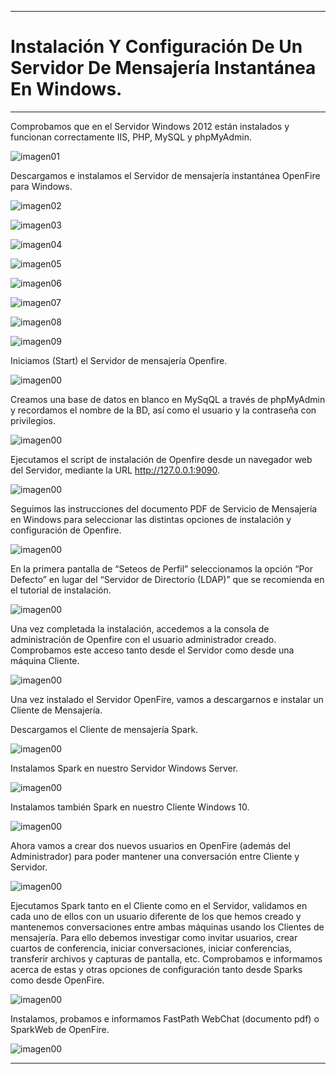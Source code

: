 ___

# **Instalación Y Configuración De Un Servidor De Mensajería Instantánea En Windows.**

---

Comprobamos que en el Servidor Windows 2012 están instalados y funcionan correctamente IIS, PHP, MySQL y phpMyAdmin.

![imagen01](./images/instalacion_y_configuracion_servicios_mensajeria_instantanea/01.png)

Descargamos e instalamos el Servidor de mensajería instantánea OpenFire para Windows.

![imagen02](./images/instalacion_y_configuracion_servicios_mensajeria_instantanea/02.png)

![imagen03](./images/instalacion_y_configuracion_servicios_mensajeria_instantanea/03.png)

![imagen04](./images/instalacion_y_configuracion_servicios_mensajeria_instantanea/04.png)

![imagen05](./images/instalacion_y_configuracion_servicios_mensajeria_instantanea/05.png)

![imagen06](./images/instalacion_y_configuracion_servicios_mensajeria_instantanea/06.png)

![imagen07](./images/instalacion_y_configuracion_servicios_mensajeria_instantanea/07.png)

![imagen08](./images/instalacion_y_configuracion_servicios_mensajeria_instantanea/08.png)

![imagen09](./images/instalacion_y_configuracion_servicios_mensajeria_instantanea/09.png)

Iniciamos (Start) el Servidor de mensajería Openfire.

![imagen00](./images/instalacion_y_configuracion_servicios_mensajeria_instantanea/00.png)

Creamos una base de datos en blanco en MySqQL a través de phpMyAdmin y recordamos el nombre de la BD, así como el usuario y la contraseña con privilegios.

![imagen00](./images/instalacion_y_configuracion_servicios_mensajeria_instantanea/00.png)

Ejecutamos el script de instalación de Openfire desde un navegador web del Servidor, mediante la URL http://127.0.0.1:9090.

![imagen00](./images/instalacion_y_configuracion_servicios_mensajeria_instantanea/00.png)

Seguimos las instrucciones del documento PDF de Servicio de Mensajería en Windows para seleccionar las distintas opciones de instalación y configuración de Openfire.

![imagen00](./images/instalacion_y_configuracion_servicios_mensajeria_instantanea/00.png)

En la primera pantalla de “Seteos de Perfil” seleccionamos la opción “Por Defecto” en lugar del “Servidor de Directorio (LDAP)” que se recomienda en el tutorial de instalación.

![imagen00](./images/instalacion_y_configuracion_servicios_mensajeria_instantanea/00.png)

Una vez completada la instalación, accedemos a la consola de administración de Openfire con el usuario administrador creado. Comprobamos este acceso tanto desde el Servidor como desde una máquina Cliente.

![imagen00](./images/instalacion_y_configuracion_servicios_mensajeria_instantanea/00.png)

Una vez instalado el Servidor OpenFire, vamos a descargarnos e instalar un Cliente de Mensajería.

  Descargamos el Cliente de mensajería Spark.

  ![imagen00](./images/instalacion_y_configuracion_servicios_mensajeria_instantanea/00.png)

  Instalamos Spark en nuestro Servidor Windows Server.

  ![imagen00](./images/instalacion_y_configuracion_servicios_mensajeria_instantanea/00.png)

  Instalamos también Spark en nuestro Cliente Windows 10.

  ![imagen00](./images/instalacion_y_configuracion_servicios_mensajeria_instantanea/00.png)

Ahora vamos a crear dos nuevos usuarios en OpenFire (además del Administrador) para poder mantener una conversación entre Cliente y Servidor.

![imagen00](./images/instalacion_y_configuracion_servicios_mensajeria_instantanea/00.png)

Ejecutamos Spark tanto en el Cliente como en el Servidor, validamos en cada uno de ellos con un usuario diferente de los que hemos creado y mantenemos conversaciones entre ambas máquinas usando los Clientes de mensajería. Para ello debemos investigar como invitar usuarios, crear cuartos de conferencia, iniciar conversaciones, iniciar conferencias, transferir archivos y capturas de pantalla, etc. Comprobamos e informamos acerca de estas y otras opciones de configuración tanto desde Sparks como desde OpenFire.

![imagen00](./images/instalacion_y_configuracion_servicios_mensajeria_instantanea/00.png)

Instalamos, probamos e informamos FastPath WebChat (documento pdf) o SparkWeb de OpenFire.

![imagen00](./images/instalacion_y_configuracion_servicios_mensajeria_instantanea/00.png)

---
